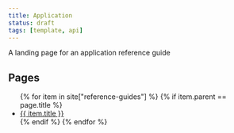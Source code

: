 ```yaml
---
title: Application
status: draft
tags: [template, api]
---
```


A landing page for an application reference guide

<h2>Pages</h2>
<ul>
{% for item in site["reference-guides"] %}
{% if item.parent == page.title %}
  <li><a href="{{ item.url | relative_url }}">{{ item.title }}</a></li>
{% endif %}
{% endfor %}
</ul>
